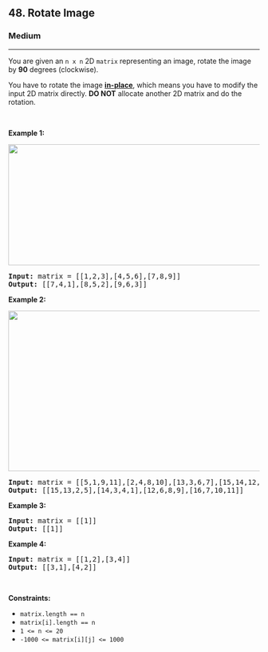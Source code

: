 <h2>48. Rotate Image</h2><h3>Medium</h3><hr><div><p>You are given an <code>n x n</code> 2D <code>matrix</code> representing an image, rotate the image by <strong>90</strong> degrees (clockwise).</p>

<p>You have to rotate the image <a href="https://en.wikipedia.org/wiki/In-place_algorithm" target="_blank"><strong>in-place</strong></a>, which means you have to modify the input 2D matrix directly. <strong>DO NOT</strong> allocate another 2D matrix and do the rotation.</p>

<p>&nbsp;</p>
<p><strong>Example 1:</strong></p>
<img alt="" src="https://assets.leetcode.com/uploads/2020/08/28/mat1.jpg" style="width: 642px; height: 242px;">
<pre><strong>Input:</strong> matrix = [[1,2,3],[4,5,6],[7,8,9]]
<strong>Output:</strong> [[7,4,1],[8,5,2],[9,6,3]]
</pre>

<p><strong>Example 2:</strong></p>
<img alt="" src="https://assets.leetcode.com/uploads/2020/08/28/mat2.jpg" style="width: 800px; height: 321px;">
<pre><strong>Input:</strong> matrix = [[5,1,9,11],[2,4,8,10],[13,3,6,7],[15,14,12,16]]
<strong>Output:</strong> [[15,13,2,5],[14,3,4,1],[12,6,8,9],[16,7,10,11]]
</pre>

<p><strong>Example 3:</strong></p>

<pre><strong>Input:</strong> matrix = [[1]]
<strong>Output:</strong> [[1]]
</pre>

<p><strong>Example 4:</strong></p>

<pre><strong>Input:</strong> matrix = [[1,2],[3,4]]
<strong>Output:</strong> [[3,1],[4,2]]
</pre>

<p>&nbsp;</p>
<p><strong>Constraints:</strong></p>

<ul data-read-aloud-multi-block="true">
	<li><code>matrix.length == n</code></li>
	<li><code>matrix[i].length == n</code></li>
	<li><code>1 &lt;= n &lt;= 20</code></li>
	<li><code>-1000 &lt;= matrix[i][j] &lt;= 1000</code></li>
</ul>
</div>
